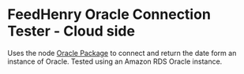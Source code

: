 # FeedHenry Oracle Connection Tester - Cloud side

Uses the node [Oracle Package](https://www.npmjs.com/package/oracle) to connect and return the date form an instance of Oracle.  Tested using an Amazon RDS Oracle instance.

